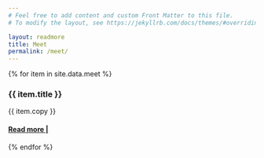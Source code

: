 ```yaml
---
# Feel free to add content and custom Front Matter to this file.
# To modify the layout, see https://jekyllrb.com/docs/themes/#overriding-theme-defaults

layout: readmore
title: Meet
permalink: /meet/
---
```


<head>
    <meta charset="UTF-8" />
    <meta name="viewport" content="width=device-width, initial-scale=1.0">
    <link rel="stylesheet" type="text/css" href="../css/readmore-styles.css" />
</head>

 <div id="wrapper">
    <div class="right-border-box">
    <div id="do-page-section">
        {% for item in site.data.meet %}
        <div id="do-item">
            <div class="yay">
                <div class="do-title">
                     <h3>{{ item.title }}</h3>
                </div>
                <div class="do-info">
                    <p>{{ item.copy }}</p>
                    <a href="{{ item.url }}"><h4>Read more |</h4></a>
                </div>
            </div>
        </div>
        {% endfor %}
    </div>
    </div>
</div>